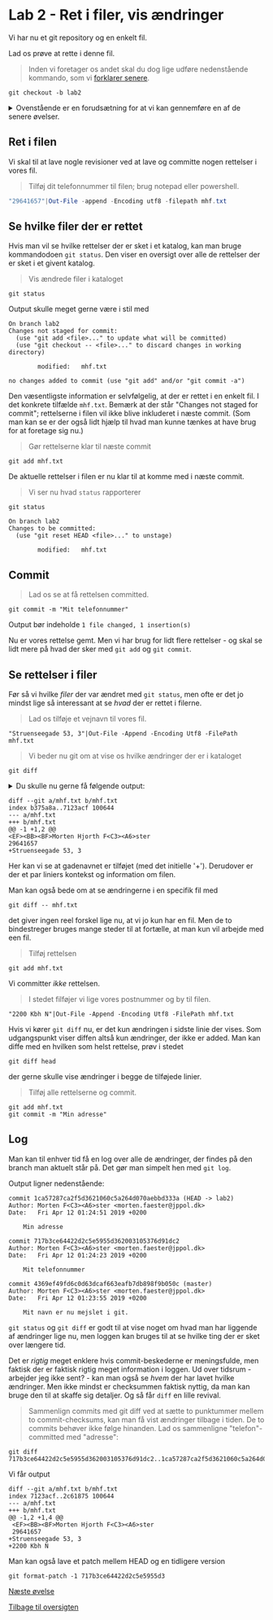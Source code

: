 # Lab 2 - Ret i filer, vis ændringer 
Vi har nu et git repository og en enkelt fil. 

Lad os prøve at rette i denne fil. 

> Inden vi foretager os andet skal du dog lige udføre nedenstående kommando, som vi [forklarer senere](../lab4/README.md).

```
git checkout -b lab2
```
<details><summary>Ovenstående er en forudsætning for at vi kan gennemføre en af de senere øvelser.</summary>

 Hvis du udfører nedenstående 
```
git branch 
```
burde du få en indikation af hvad vi har gjort. Output skal være 
```
* lab2
  master
```
der fortæller at vi har to lokale branches og at `lab2` er den aktive, da den er markeret med * 
</details>

## Ret i filen
Vi skal til at lave nogle revisioner ved at lave og committe nogen rettelser i vores fil. 

> Tilføj dit telefonnummer til filen; brug notepad eller powershell. 
```powershell
"29641657"|Out-File -append -Encoding utf8 -filepath mhf.txt
```
## Se hvilke filer der er rettet 
Hvis man vil se hvilke rettelser der er sket i et katalog, kan man bruge kommandodoen `git status`. Den viser en oversigt over alle de rettelser der er sket i et givent katalog. 

> Vis ændrede filer i kataloget
```
git status 
```
Output skulle meget gerne være i stil med 

    On branch lab2
    Changes not staged for commit:
      (use "git add <file>..." to update what will be committed)
      (use "git checkout -- <file>..." to discard changes in working directory)
     
            modified:   mhf.txt
     
    no changes added to commit (use "git add" and/or "git commit -a")

Den væsentligste information er selvfølgelig, at der er rettet i en enkelt fil. I det konkrete tilfælde `mhf.txt`. Bemærk at der står "Changes not staged for commit"; rettelserne i filen vil ikke blive inkluderet i næste commit. (Som man kan se er der også lidt hjælp til hvad man kunne tænkes at have brug for at foretage sig nu.)

> Gør rettelserne klar til næste commit 
```
git add mhf.txt
```
De aktuelle rettelser i filen er nu klar til at komme med i næste commit. 

> Vi ser nu hvad `status` rapporterer 
```
git status 
```
    On branch lab2
    Changes to be committed:
      (use "git reset HEAD <file>..." to unstage)
    
            modified:   mhf.txt
    
    
## Commit 
> Lad os se at få rettelsen committed.
```
git commit -m "Mit telefonnummer"
``` 
Output bør indeholde `1 file changed, 1 insertion(s)`

Nu er vores rettelse gemt. Men vi har brug for lidt flere rettelser - og skal se lidt mere på hvad der sker med `git add` og `git commit`.

## Se rettelser i filer
Før så vi hvilke *filer* der var ændret med `git status`, men ofte er det jo mindst lige så interessant at se *hvad* der er rettet i filerne. 

> Lad os tilføje et vejnavn til vores fil. 

```
"Struenseegade 53, 3"|Out-File -Append -Encoding Utf8 -FilePath mhf.txt
``` 

> Vi beder nu git om at vise os hvilke ændringer der er i kataloget
```
git diff
```
<details><summary>Du skulle nu gerne få følgende output: </summary>
Hvis du får en besked i stil med 
```
diff --git a/mhf.txt b/mhf.txt
index b375a8a..5d29466 100644
Binary files a/mhf.txt and b/mhf.txt differ
```
hvor det mest interessante er "Binary files [..] differ", er det fordi Windows har begavet os med en BOM (byte-order-marker) i starten af vores meget korte fil, der får git til at tro det er en binær fil. 

Man kan bruge filen `.gitattributes` til at pege git i den rigtige retning. 

Konkret kan man tilføje nedenstående linie til `.gitattributes` for at sikre at diffs bliver vist i et læsbart format: 
```
\*.txt diff
```
</details>

    diff --git a/mhf.txt b/mhf.txt
    index b375a8a..7123acf 100644
    --- a/mhf.txt
    +++ b/mhf.txt
    @@ -1 +1,2 @@
    <EF><BB><BF>Morten Hjorth F<C3><A6>ster
    29641657
    +Struenseegade 53, 3

Her kan vi se at gadenavnet er tilføjet (med det initielle '+'). Derudover er der et par liniers kontekst og information om filen. 

Man kan også bede om at se ændringerne i en specifik fil med 
```
git diff -- mhf.txt
```
det giver ingen reel forskel lige nu, at vi jo kun har en fil. Men de to bindestreger bruges mange steder til at fortælle, at man kun vil arbejde med een fil. 

> Tilføj rettelsen 
```
git add mhf.txt
```
Vi committer *ikke* rettelsen. 

> I stedet filføjer vi lige vores postnummer og by til filen.
```
"2200 Kbh N"|Out-File -Append -Encoding Utf8 -FilePath mhf.txt
```

Hvis vi kører `git diff` nu, er det kun ændringen i sidste linie der vises. Som udgangspunkt viser diffen altså kun ændringer, der ikke er added. Man kan diffe med en hvilken som helst rettelse, prøv i stedet 
```
git diff head
```
der gerne skulle vise ændringer i begge de tilføjede linier. 

> Tilføj alle rettelserne og commit. 

```
git add mhf.txt
git commit -m "Min adresse"
```

## Log
Man kan til enhver tid få en log over alle de ændringer, der findes på den branch man aktuelt står på. Det gør man simpelt hen med `git log`. 

Output ligner nedenstående: 

    commit 1ca57287ca2f5d3621060c5a264d070aebbd333a (HEAD -> lab2)
    Author: Morten F<C3><A6>ster <morten.faester@jppol.dk>
    Date:   Fri Apr 12 01:24:51 2019 +0200
    
        Min adresse
    
    commit 717b3ce64422d2c5e5955d362003105376d91dc2
    Author: Morten F<C3><A6>ster <morten.faester@jppol.dk>
    Date:   Fri Apr 12 01:24:23 2019 +0200
    
        Mit telefonnummer
    
    commit 4369ef49fd6c0d63dcaf663eafb7db898f9b050c (master)
    Author: Morten F<C3><A6>ster <morten.faester@jppol.dk>
    Date:   Fri Apr 12 01:23:55 2019 +0200
    
        Mit navn er nu mejslet i git.
    
`git status` og `git diff` er godt til at vise noget om hvad man har liggende af ændringer lige nu, men loggen kan bruges til at se hvilke ting der er sket over længere tid. 

Det er *rigtig* meget enklere hvis commit-beskederne er meningsfulde, men faktisk der er faktisk rigtig meget information i loggen. Ud over tidsrum - arbejder jeg ikke sent? - kan man også se *hvem* der har lavet hvilke ændringer. Men ikke mindst er checksummen faktisk nyttig, da man kan bruge den til at skaffe sig detaljer. Og så får `diff` en lille revival. 

> Sammenlign commits med git diff 
ved at sætte to punktummer mellem to commit-checksums, kan man få vist ændringer tilbage i tiden. De to commits behøver ikke følge hinanden. Lad os sammenligne "telefon"-committed med "adresse": 
```
git diff 717b3ce64422d2c5e5955d362003105376d91dc2..1ca57287ca2f5d3621060c5a264d070aebbd333a
```
Vi får output 

    diff --git a/mhf.txt b/mhf.txt
    index 7123acf..2c61875 100644
    --- a/mhf.txt
    +++ b/mhf.txt
    @@ -1,2 +1,4 @@
     <EF><BB><BF>Morten Hjorth F<C3><A6>ster
     29641657
    +Struenseegade 53, 3
    +2200 Kbh N
    

Man kan også lave et patch mellem HEAD og en tidligere version 
```
git format-patch -1 717b3ce64422d2c5e5955d3
```


[Næste øvelse](../lab3/README.md)

[Tilbage til oversigten](../basics.md)
